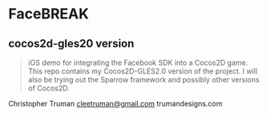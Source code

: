FaceBREAK
=============
cocos2d-gles20 version
-------------

>iOS demo for integrating the Facebook SDK into a Cocos2D game.  This repo contains my Cocos2D-GLES2.0 version of the project.  I will also be trying out the Sparrow framework and possibly other versions of Cocos2D.

Christopher Truman
cleetruman@gmail.com
trumandesigns.com

